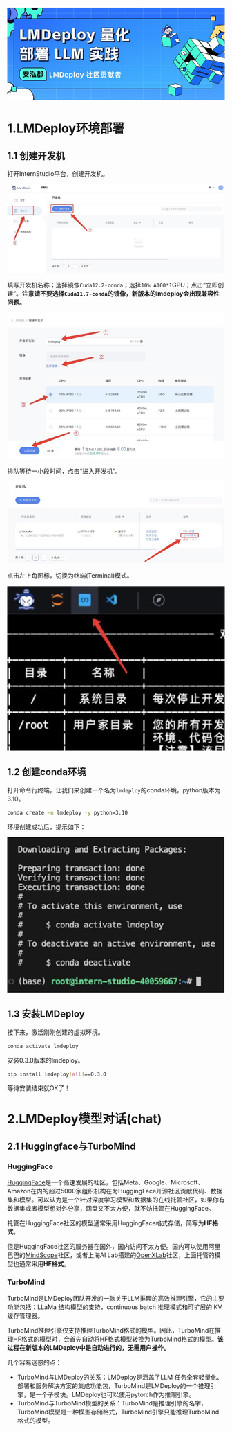 <div align="center">

![](cover.jpg)

</div>

# 1.LMDeploy环境部署

## 1.1 创建开发机

打开InternStudio平台，创建开发机。

![](./imgs/1.1_1.jpg)

填写开发机名称；选择镜像`Cuda12.2-conda`；选择`10% A100*1`GPU；点击“立即创建”。**注意请不要选择`Cuda11.7-conda`的镜像，新版本的lmdeploy会出现兼容性问题。**

![](./imgs/1.1_2.jpg)

排队等待一小段时间，点击“进入开发机”。

![](./imgs/1.1_3.jpg)

点击左上角图标，切换为终端(Terminal)模式。

![](./imgs/1.1_4.jpg)

## 1.2 创建conda环境

打开命令行终端，让我们来创建一个名为`lmdeploy`的conda环境，python版本为3.10。

```sh
conda create -n lmdeploy -y python=3.10
```

环境创建成功后，提示如下：

![](./imgs/1.2_1.jpg)

## 1.3 安装LMDeploy

接下来，激活刚刚创建的虚拟环境。

```sh
conda activate lmdeploy
```

安装0.3.0版本的lmdeploy。

```sh
pip install lmdeploy[all]==0.3.0
```

等待安装结束就OK了！

# 2.LMDeploy模型对话(chat)

## 2.1 Huggingface与TurboMind 

### **HuggingFace**

[HuggingFace](https://huggingface.co/)是一个高速发展的社区，包括Meta、Google、Microsoft、Amazon在内的超过5000家组织机构在为HuggingFace开源社区贡献代码、数据集和模型。可以认为是一个针对深度学习模型和数据集的在线托管社区，如果你有数据集或者模型想对外分享，网盘又不太方便，就不妨托管在HuggingFace。

托管在HuggingFace社区的模型通常采用HuggingFace格式存储，简写为**HF格式**。

但是HuggingFace社区的服务器在国外，国内访问不太方便。国内可以使用阿里巴巴的[MindScope](https://www.modelscope.cn/home)社区，或者上海AI Lab搭建的[OpenXLab](https://openxlab.org.cn/home)社区，上面托管的模型也通常采用**HF格式**。

### TurboMind 

TurboMind是LMDeploy团队开发的一款关于LLM推理的高效推理引擎，它的主要功能包括：LLaMa 结构模型的支持，continuous batch 推理模式和可扩展的 KV 缓存管理器。

TurboMind推理引擎仅支持推理TurboMind格式的模型。因此，TurboMind在推理HF格式的模型时，会首先自动将HF格式模型转换为TurboMind格式的模型。**该过程在新版本的LMDeploy中是自动进行的，无需用户操作。**

几个容易迷惑的点：
* TurboMind与LMDeploy的关系：LMDeploy是涵盖了LLM 任务全套轻量化、部署和服务解决方案的集成功能包，TurboMind是LMDeploy的一个推理引擎，是一个子模块。LMDeploy也可以使用pytorch作为推理引擎。
* TurboMind与TurboMind模型的关系：TurboMind是推理引擎的名字，TurboMind模型是一种模型存储格式，TurboMind引擎只能推理TurboMind格式的模型。



